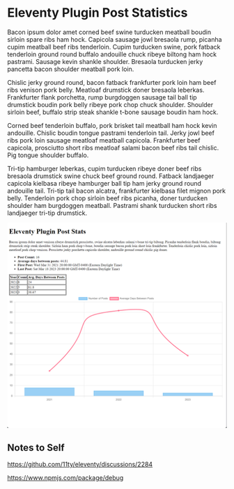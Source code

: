 # Eleventy Plugin Post Statistics

Bacon ipsum dolor amet corned beef swine turducken meatball boudin sirloin spare ribs ham hock. Capicola sausage jowl bresaola rump, picanha cupim meatball beef ribs tenderloin. Cupim turducken swine, pork fatback tenderloin ground round buffalo andouille chuck ribeye biltong ham hock pastrami. Sausage kevin shankle shoulder. Bresaola turducken jerky pancetta bacon shoulder meatball pork loin.

Chislic jerky ground round, bacon fatback frankfurter pork loin ham beef ribs venison pork belly. Meatloaf drumstick doner bresaola leberkas. Frankfurter flank porchetta, rump burgdoggen sausage tail ball tip drumstick boudin pork belly ribeye pork chop chuck shoulder. Shoulder sirloin beef, buffalo strip steak shankle t-bone sausage boudin ham hock.

Corned beef tenderloin buffalo, pork brisket tail meatball ham hock kevin andouille. Chislic boudin tongue pastrami tenderloin tail. Jerky jowl beef ribs pork loin sausage meatloaf meatball capicola. Frankfurter beef capicola, prosciutto short ribs meatloaf salami bacon beef ribs tail chislic. Pig tongue shoulder buffalo.

Tri-tip hamburger leberkas, cupim turducken ribeye doner beef ribs bresaola drumstick swine chuck beef ground round. Fatback landjaeger capicola kielbasa ribeye hamburger ball tip ham jerky ground round andouille tail. Tri-tip tail bacon alcatra, frankfurter kielbasa filet mignon pork belly. Tenderloin pork chop sirloin beef ribs picanha, doner turducken shoulder ham burgdoggen meatball. Pastrami shank turducken short ribs landjaeger tri-tip drumstick.

![Sample Stats Page](images/image-01.png)

## Notes to Self

https://github.com/11ty/eleventy/discussions/2284


https://www.npmjs.com/package/debug